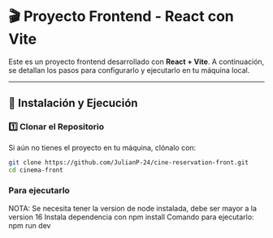 # 🎬 Proyecto Frontend - React con Vite

Este es un proyecto frontend desarrollado con **React + Vite**. A continuación, se detallan los pasos para configurarlo y ejecutarlo en tu máquina local.

---

## 🚀 Instalación y Ejecución

### 1️⃣ **Clonar el Repositorio**
Si aún no tienes el proyecto en tu máquina, clónalo con:

```sh
git clone https://github.com/JulianP-24/cine-reservation-front.git
cd cinema-front
```

### Para ejecutarlo
NOTA: Se necesita tener la version de node instalada, debe ser mayor a la version 16
Instala dependencia con npm install
Comando para ejecutarlo: npm run dev


